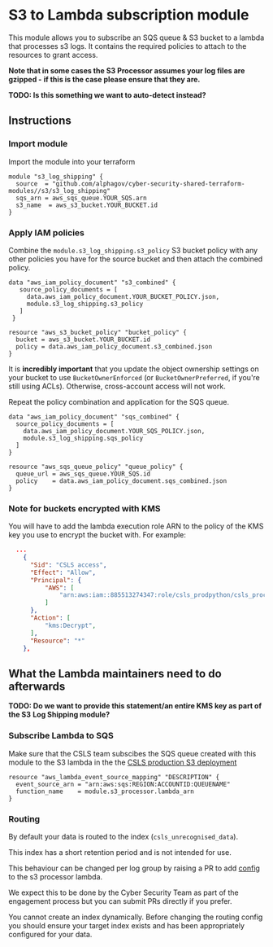 # S3 to Lambda subscription module

This module allows you to subscribe an SQS queue & S3 bucket to a
lambda that processes s3 logs. It contains the required policies to attach to the
resources to grant access.

**Note that in some cases the S3 Processor assumes your log files are gzipped -**
**if this is the case please ensure that they are.**

**TODO: Is this something we want to auto-detect instead?**

## Instructions

### Import module
Import the module into your terraform

``` hcl
module "s3_log_shipping" {
  source  = "github.com/alphagov/cyber-security-shared-terraform-modules//s3/s3_log_shipping"
  sqs_arn = aws_sqs_queue.YOUR_SQS.arn
  s3_name  = aws_s3_bucket.YOUR_BUCKET.id
}
```

### Apply IAM policies
Combine the `module.s3_log_shipping.s3_policy` S3 bucket policy with
any other policies you have for the source bucket and then attach the
combined policy.

``` hcl
data "aws_iam_policy_document" "s3_combined" {
   source_policy_documents = [
     data.aws_iam_policy_document.YOUR_BUCKET_POLICY.json,
     module.s3_log_shipping.s3_policy
   ]
 }

resource "aws_s3_bucket_policy" "bucket_policy" {
  bucket = aws_s3_bucket.YOUR_BUCKET.id
  policy = data.aws_iam_policy_document.s3_combined.json
}
```

It is **incredibly important** that you update the object ownership settings on
your bucket to use `BucketOwnerEnforced` (or `BucketOwnerPreferred`, if you're
still using ACLs).  Otherwise, cross-account access will not work.

Repeat the policy combination and application for the SQS queue.

``` hcl
data "aws_iam_policy_document" "sqs_combined" {
  source_policy_documents = [
    data.aws_iam_policy_document.YOUR_SQS_POLICY.json,
    module.s3_log_shipping.sqs_policy
  ]
}

resource "aws_sqs_queue_policy" "queue_policy" {
  queue_url = aws_sqs_queue.YOUR_SQS.id
  policy    = data.aws_iam_policy_document.sqs_combined.json
}
```
### Note for buckets encrypted with KMS
You will have to add the lambda execution role ARN to the policy of the KMS key
you use to encrypt the bucket with. For example:

```json
  ...
    {
      "Sid": "CSLS access",
      "Effect": "Allow",
      "Principal": {
          "AWS": [
              "arn:aws:iam::885513274347:role/csls_prodpython/csls_process_s3_logs_lambda_prodpython",
          ]
      },
      "Action": [
          "kms:Decrypt",
      ],
      "Resource": "*"
    },
```

## What the Lambda maintainers need to do afterwards
**TODO: Do we want to provide this statement/an entire KMS key as part of the S3**
**Log Shipping module?**

### Subscribe Lambda to SQS

Make sure that the CSLS team subscibes the SQS queue created with this module
to the S3 lambda in the the [CSLS production S3
deployment](https://github.com/alphagov/centralised-security-logging-service/tree/master/terraform/deployments/885513274347_prodpython/module-csls-python-s3.tf)

```hcl
resource "aws_lambda_event_source_mapping" "DESCRIPTION" {
  event_source_arn = "arn:aws:sqs:REGION:ACCOUNTID:QUEUENAME"
  function_name    = module.s3_processor.lambda_arn
}
```
### Routing

By default your data is routed to the index (`csls_unrecognised_data`).

This index has a short retention period and is not intended for
use.

This behaviour can be changed per log group by raising a PR to
add [config](kinesis_processor/s3_mapping.toml)
to the s3 processor lambda.

We expect this to be done by the Cyber Security Team as part of
the engagement process but you can submit PRs directly if you
prefer.

You cannot create an index dynamically. Before changing
the routing config you should ensure your target index
exists and has been appropriately configured for your
data.
